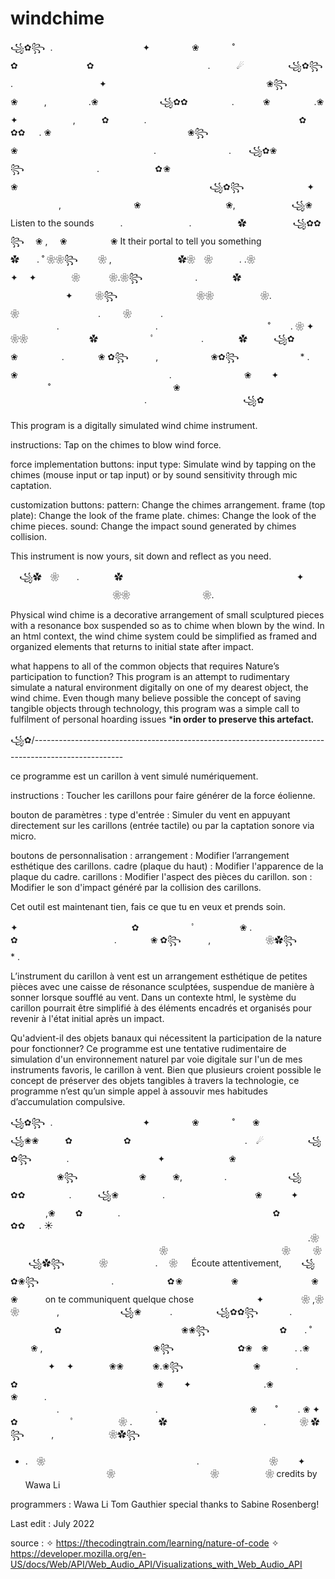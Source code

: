 # windchime
꧁✿꧂ 
.　　　　　　　　　　 ✦ 　　　　 ❀   　　　˚　　　　　　　　　　　　　✿　　　　　　　   ✿　　　　　　　　　　　　　.　　　☄　　　　　꧁✿꧂　
　　　. 　　 　　　　　　　 ✦ 　　　　　　　　　　 　 ‍ ‍ ‍ ‍ 　　　　 　❀꧂　　　　　　　❀　　　,　　   　 .❀　　　　　　　꧁✿✿　　　　　.　　　
❀　  　　　.❀　　　　　　　　　　　　　✦ 　　　　　　,　　　✿　　　　.　　　　　　    　　　　 　　　　　　✿　　　　　　　　✿✿　  . ❀ 　　　　
　　　　　　　　　　　❀꧂　   　      　　　❀　　        　　　　　　　　　　　　. 　　　　　　　　.　　꧁✿❀꧂ 　　　　　　　　.　　　　　　
 ✿ ❀   　   　　　　　　　　　❀　　　　　　　　　　       　   　　　　　　　　　꧁✿꧂　　　　       　    ✦ 　   　　　,　　　　　　　　
❀　　　  　　　　 　　❀,　　　 ‍ ‍‍ ‍ 　 　꧁❀     Listen to the sounds　　　.　　　　 　　 　.  　　　　　✿　　　　
　꧁✿✿꧂      ❀ ,　  ❀   　 　　　❀  It their portal to tell you something　　　　　　　　　　　　　　　　　　✿　　. ˚ ❀❀꧂　    ❀ ,
 　　　　　　　✿❀　❀　　　. .❀　　　  　　    ✦　 ✦　　　　❀ 　　　❀.❀꧂　　　　　　.　　　　✿　　　　　　　　　　　 　　   　　　　　 
✦ 　　 ❀꧂　　　　　        　 　　❀❀　　　　 　❀.　　　　　　　　　　　　　　　　　　❀　　　　　    　　. 　 　❀　　　
.　　　　 　　　　　   　　　　　.　　　　　　　　　　　.　　　　　　　　　   　 　˚　　 . ❀ ✦　　　　❀❀　　　　　　　✿　　　　　　ﾟ　　　　
　.　　　　✿　　　꧁✿　❀　　　　　. 　　 　 ❀ ✿꧂ ‍ ‍ ‍ ‍ ‍ ‍ ‍ ‍ ‍ ‍ ,　　　　　　❀✿꧂　　　　　　　* .　❀　　　 　　　　　　　　　　　　　　.　
　　　　　　　❀　　 ✦ 　　　　   　 　　　˚　　　　　　　　　　　　　　❀　　　　　　   　　　　　　　　　　　　　　　.　　　　　　　　　　　꧁✿　　 

This program is a digitally simulated wind chime instrument. 


instructions: 
Tap on the chimes to blow wind force.

force implementation buttons:
input type: Simulate wind by tapping on the chimes (mouse input or tap input) 
or by sound sensitivity through mic captation.

customization buttons:
pattern: Change the chimes arrangement.
frame (top plate): Change the look of the frame plate.
chimes: Change the look of the chime pieces.
sound: Change the impact sound generated by chimes collision.

This instrument is now yours, sit down and reflect as you need. 

　꧁✿　❀　　.　　　　✿　　　　　　　　　　　 　　   　　　　　 ✦ 　　　　　　　         　   　　❀❀　　　　 　　　　❀.　　　　　　　　　　　　　　　　　　　

Physical wind chime is a decorative arrangement of small sculptured pieces with a resonance box 
suspended so as to chime when blown by the wind. In an html context, the wind chime system could 
be simplified as framed and organized elements that returns to initial state after impact.

what happens to all of the common objects that requires Nature’s participation to function? This 
program is an attempt to rudimentary simulate a natural environment digitally on one of my dearest 
object, the wind chime. Even though many believe possible the concept of saving tangible objects through
 technology, this program was a simple call to fulfilment of personal hoarding issues *******in order to preserve this artefact.****** 


꧁✿/----------------------------------------------------------------------------------------------------

ce programme est un carillon à vent simulé numériquement.


instructions :
Toucher les carillons pour faire générer de la force éolienne.

bouton de paramètres :
type d'entrée : Simuler du vent en appuyant directement sur les carillons (entrée tactile) ou par la captation sonore via micro.

boutons de personnalisation :
arrangement : Modifier l’arrangement esthétique des carillons.
cadre (plaque du haut) : Modifier l'apparence de la plaque du cadre.
carillons : Modifier l'aspect des pièces du carillon.
son : Modifier le son d'impact généré par la collision des carillons.

Cet outil est maintenant tien, fais ce que tu en veux et prends soin. 

✦　　　　　　　　　　　　　✿　　　　　　ﾟ　　　　　❀ .　　　✿　　　　　　　　　　　. 　　 　 ❀ ✿꧂ ‍ ‍ ‍ ‍ ‍ ‍ ‍ ‍ ‍ ‍ ,　 　　　　　❀✿꧂　　　　　　　* .

L’instrument du carillon à vent est un arrangement esthétique de petites pièces avec une caisse de résonance sculptées, suspendue 
de manière à sonner lorsque soufflé au vent. Dans un contexte html, le système du carillon pourrait être simplifié à des éléments 
encadrés et organisés pour revenir à l'état initial après un impact.

Qu'advient-il des objets banaux qui nécessitent la participation de la nature pour fonctionner? Ce programme est une tentative 
rudimentaire de simulation d'un environnement naturel par voie digitale sur l'un de mes instruments favoris, le carillon à vent. 
Bien que plusieurs croient possible le concept de préserver des objets tangibles à travers la technologie, ce programme n’est qu’un
 simple appel à assouvir mes habitudes d’accumulation compulsive.

꧁✿꧂ 
.　　　　　　　　　　 ✦ 　　　　 ❀   　　　˚　　❀　　　　　　꧁❀❀　　　✿　　　　　   ✿　　　　　　　　　　　　　.　☄　　　　　꧁✿꧂　　　　. 　　 　　　
　　　　 ✦ 　　　　　　　❀　　　 　 ‍ ‍ ‍ ‍ 　　　　 　❀꧂　　　　　　　❀　　　❀,　　   　 .　　　　　　　꧁✿✿　　　　　.　　　꧁❀　  　　　.　　　　　　　　　
　❀ 　　　✦ 　　　　,❀ 　　✿　　　　.　　　　　　    　　　　 　　　　　　✿　　　　　　　　✿✿　  . ☀️ 　　　　
　　　　　　　         　        　　　　　　 　　　　　　　 　　　　　.❀ 　　　　　　　　　　　　　　　　　❀　　　　　　　　　　　　　❀　　  ❀   　 
 ꧁✿꧂    　　　❀　　       　　. 　❀ 　    Écoute attentivement, 　　꧁✿❀꧂ 　　　　　　　　.　　　　　　 ✿ ❀   　  　　　
❀　　　　　　       　 ❀ ❀   　      　on te communiquent quelque chose　　　　       　    ✦ 　  　　❀ ,❀　　　　　　　　❀　　 　　,　
　　 ‍ ‍ ‍ ‍ 　 　꧁❀   　　　.　　　　　꧁✿✿꧂ 　　 　.  　　　　　✿　　　　　　　　 　           　　❀❀꧂　　　　　　　　✿　　. ˚ 　   ❀ ,　　　
　　　　　　　       　   ❀꧂ 　　　　　　　✿❀　❀　　　. .❀　　　  　　    ✦　 ✦　　　　❀❀ 　　　❀.❀꧂　　　　　　　　❀　　　　.　　　　✿　　　　　　　 
 　　　　 　　 　　❀　　 ✦ 　　　　    　　.❀ 　 　❀　　　.　　　　 　　　　　   　　　　　.　　　　　　　　　　　.　　　　　　　　　　 ❀    　˚　　 
 . ❀ ✦　　　　　　　　　　　　　✿　　　　　　ﾟ　　　　　❀ .　　　✿　　　　　　　　　　　. 　　 　 ❀ ✿꧂ ‍ ‍ ‍ ‍ ‍ ‍ ‍ ‍ ‍ ‍ ,　 　　　　　❀✿꧂　　　　　　　
 * .　❀　　　 　　　　　　　　　　　　　　.　　　　　　　　❀　　 ✦ 　　　　   　　　　❀　　　　　　   　　　　❀ 　　　　　❀
credits
by Wawa Li

programmers :
Wawa Li
Tom Gauthier
special thanks to Sabine Rosenberg!

Last edit : July 2022

source :
✧ https://thecodingtrain.com/learning/nature-of-code
✧ https://developer.mozilla.org/en-US/docs/Web/API/Web_Audio_API/Visualizations_with_Web_Audio_API
